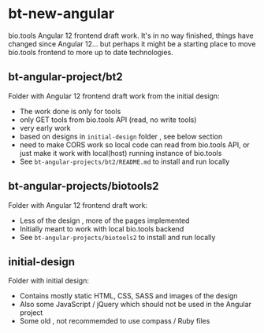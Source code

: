 # bt-new-angular
bio.tools Angular 12 frontend draft work. It's in no way finished, things have changed since Angular 12... but perhaps it might be a starting place to move bio.tools frontend to more up to date technologies.

## bt-angular-project/bt2
Folder with Angular 12 frontend draft work from the initial design:
- The work done is only for tools
- only GET tools from bio.tools API (read, no write tools)
- very early work
- based on designs in `initial-design` folder , see below section
- need to make CORS work so local code can read from bio.tools API, or just make it work with local(host) running instance of bio.tools
- See `bt-angular-projects/bt2/README.md` to install and run locally

## bt-angular-projects/biotools2
Folder with Angular 12 frontend draft work:
- Less of the design , more of the pages implemented
- Initially meant to work with local bio.tools backend
- See `bt-angular-projects/biotools2` to install and run locally

## initial-design
Folder with initial design:
- Contains mostly static HTML, CSS, SASS and images of the design
- Also some JavaScript / jQuery which should not be used in the Angular project
- Some old , not recommemded to use compass / Ruby files
